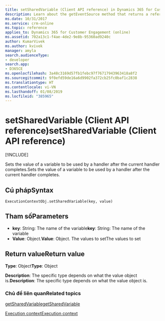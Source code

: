 ```yaml
---
title: setSharedVariable (Client API reference) in Dynamics 365 for Customer Engagement| MicrosoftDocs
description: Learn about the getEventSource method that returns a reference to the form or an item on the form depending on where the method was called.
ms.date: 10/31/2017
ms.service: crm-online
ms.topic: reference
applies_to: Dynamics 365 for Customer Engagement (online)
ms.assetid: 702a13c1-f4ae-4de2-9e8b-95360ad9240c
author: KumarVivek
ms.author: kvivek
manager: amyla
search.audienceType:
- developer
search.app:
- D365CE
ms.openlocfilehash: 3a48c3169d57fb1febc97f76717943963418a8f2
ms.sourcegitcommit: 9f0efd59de16a6d9902fa372cb25fc0baf1c2838
ms.translationtype: HT
ms.contentlocale: vi-VN
ms.lasthandoff: 01/08/2019
ms.locfileid: "385965"
---
```

# <a name="setsharedvariable-client-api-reference"></a><span data-ttu-id="095ae-103">setSharedVariable (Client API reference)</span><span class="sxs-lookup"><span data-stu-id="095ae-103">setSharedVariable (Client API reference)</span></span>

[!INCLUDE[](../../../../includes/cc_applies_to_update_9_0_0.md)]

<span data-ttu-id="095ae-104">Sets the value of a variable to be used by a handler after the current handler completes.</span><span class="sxs-lookup"><span data-stu-id="095ae-104">Sets the value of a variable to be used by a handler after the current handler completes.</span></span>

## <a name="syntax"></a><span data-ttu-id="095ae-105">Cú pháp</span><span class="sxs-lookup"><span data-stu-id="095ae-105">Syntax</span></span>

`ExecutionContextObj.setSharedVariable(key, value)`

## <a name="parameters"></a><span data-ttu-id="095ae-106">Tham số</span><span class="sxs-lookup"><span data-stu-id="095ae-106">Parameters</span></span>

- <span data-ttu-id="095ae-107">**key**: String: The name of the variable</span><span class="sxs-lookup"><span data-stu-id="095ae-107">**key**: String: The name of the variable</span></span>
- <span data-ttu-id="095ae-108">**Value**: Object.</span><span class="sxs-lookup"><span data-stu-id="095ae-108">**Value**: Object.</span></span> <span data-ttu-id="095ae-109">The values to set</span><span class="sxs-lookup"><span data-stu-id="095ae-109">The values to set</span></span>



## <a name="return-value"></a><span data-ttu-id="095ae-110">Return value</span><span class="sxs-lookup"><span data-stu-id="095ae-110">Return value</span></span>

<span data-ttu-id="095ae-111">**Type**: Object</span><span class="sxs-lookup"><span data-stu-id="095ae-111">**Type**: Object</span></span>

<span data-ttu-id="095ae-112">**Description**: The specific type depends on what the value object is.</span><span class="sxs-lookup"><span data-stu-id="095ae-112">**Description**: The specific type depends on what the value object is.</span></span>

### <a name="related-topics"></a><span data-ttu-id="095ae-113">Chủ đề liên quan</span><span class="sxs-lookup"><span data-stu-id="095ae-113">Related topics</span></span>
[<span data-ttu-id="095ae-114">getSharedVariable</span><span class="sxs-lookup"><span data-stu-id="095ae-114">getSharedVariable</span></span>](getSharedVariable.md)

[<span data-ttu-id="095ae-115">Execution context</span><span class="sxs-lookup"><span data-stu-id="095ae-115">Execution context</span></span>](../execution-context.md)





